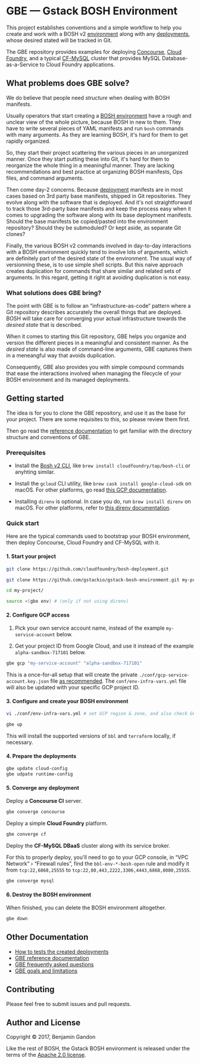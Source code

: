 GBE — Gstack BOSH Environment
=============================

This project establishes conventions and a simple workflow to help you create
and work with a BOSH v2
[environment](./docs/faq.md#what-do-you-mean-by-bosh-environment) along with
any [deployments](./docs/faq.md#how-is-a-bosh-deployment-described), whose
desired stated will be tracked in Git.

The GBE repository provides examples for deploying
[Concourse](https://concourse.ci), [Cloud Foundry](https://cloudfoundry.org),
and a typical [CF-MySQL](https://github.com/cloudfoundry/cf-mysql-release)
cluster that provides MySQL Database-as-a-Service to Cloud Foundry
applications.


[concourse-site]: <https://concourse.ci>
[cf-site]: <https://cloudfoundry.org>
[cf-mysql-repo]: <https://github.com/cloudfoundry/cf-mysql-release>
[osbapi-site]: <https://www.openservicebrokerapi.org>


What problems does GBE solve?
-----------------------------

We do believe that people need *structure* when dealing with BOSH manifests.

Usually operators that start creating a [BOSH environment](./docs/faq.md#what-do-you-mean-by-bosh-environment) have
a rough and unclear view of the whole picture, because BOSH in new to them.
They have to write several pieces of YAML manifests and run `bosh` commands
with many arguments. As they are learning BOSH, it's hard for them to get
rapidly organized.

So, they start their project scattering the various pieces in an unorganized
manner. Once they start putting these into Git, it's hard for them to
reorganize the whole thing in a meaningful manner. They are lacking
recommendations and best practice at organizing BOSH manifests, Ops files, and
command arguments.

Then come day-2 concerns. Because [deployment](./docs/faq.md#how-is-a-bosh-deployment-described) manifests are in
most cases based on 3rd party base manifests, shipped in Git repositories.
They evolve along with the software that is deployed. And it's not
straightforward to track those 3rd-party base manifests and keep the process
easy when it comes to upgrading the software along with its base deployment
manifests. Should the base manifests be copied/pasted into the environment
repository? Should they be submoduled? Or kept aside, as separate Git clones?

Finally, the various BOSH v2 commands involved in day-to-day interactions with
a BOSH environment quickly tend to involve lots of arguments, which are
definitely part of the desired state of the environment. The usual way of
versionning these, is to use simple shell scripts. But this naive approach
creates duplication for commands that share similar and related sets of
arguments. In this regard, getting it right at avoiding duplication is not
easy.

[bosh_env_def]: <./docs/faq.md#what-do-you-mean-by-bosh-environment>
[dosh_depl_def]: <./docs/faq.md#how-is-a-bosh-deployment-described>


### What solutions does GBE bring?

The point with GBE is to follow an “infrastructure-as-code“ pattern where a
Git repository describes accurately the overall things that are deployed. BOSH
will take care for converging your actual infrastructure towards the
*desired state* that is described.

When it comes to starting this Git repository, GBE helps you organize and
version the different pieces in a meaningful and consistent manner. As the
*desired state* is also made of command-line arguments, GBE captures them in a
meneangful way that avoids duplication.

Consequently, GBE also provides you with simple compound commands that ease
the interactions involved when managing the filecycle of your BOSH environment
and its managed deployments.



Getting started
---------------

The idea is for you to clone the GBE repository, and use it as the base for
your project. There are some requisites to this, so please review them first.

Then go read the [reference documentation](./docs/reference.md) to get
familiar with the directory structure and conventions of GBE.


### Prerequisites

- Install the [Bosh v2 CLI](https://github.com/cloudfoundry/bosh-cli), like
  `brew install cloudfoundry/tap/bosh-cli` or anyhting similar.

- Install the `gcloud` CLI utility, like `brew cask install google-cloud-sdk`
  on macOS. For other platforms, go read
  [this GCP documentation](https://cloud.google.com/sdk/downloads).

- Installing `direnv` is optional. In case you do, run `brew install direnv`
  on macOS. For other platforms, refer to
  [this direnv documentation](https://github.com/direnv/direnv#install).

[bosh_cli_v2]: <https://github.com/cloudfoundry/bosh-cli>
[instal_cloud_sdk]: <https://cloud.google.com/sdk/downloads>
[install_direnv]: <https://github.com/direnv/direnv#install>


### Quick start

Here are the typical commands used to bootstrap your BOSH environment, then
deploy Concourse, Cloud Foundry and CF-MySQL with it.


#### 1. Start your project

```bash
git clone https://github.com/cloudfoundry/bosh-deployment.git

git clone https://github.com/gstackio/gstack-bosh-environment.git my-project

cd my-project/

source <(gbe env) # (only if not using direnv)
```

#### 2. Configure GCP access

1. Pick your own service account name, instead of the example
   `my-service-account` below.

2. Get your project ID from Google Cloud, and use it instead of the example
   `alpha-sandbox-717101` below.

```bash
gbe gcp "my-service-account" "alpha-sandbox-717101"
```

This is a once-for-all setup that will create the private
`./conf/gcp-service-account.key.json` file
[as recommended](https://github.com/cloudfoundry/bosh-bootloader/tree/v3.2.6#configure-gcp).
The `conf/env-infra-vars.yml` file will also be updated with your specific GCP
project ID.


#### 3. Configure and create your BOSH environment

```bash
vi ./conf/env-infra-vars.yml # set GCP region & zone, and also check GCP project ID

gbe up
```

This will install the supported versions of `bbl` and `terraform` locally, if
necessary.

#### 4. Prepare the deployments

```bash
gbe update cloud-config
gbe udpate runtime-config
```

#### 5. Converge any deployment

Deploy a **Concourse CI** server.

```bash
gbe converge concourse
```


Deploy a simple **Cloud Foundry** platform.

```bash
gbe converge cf
```


Deploy the **CF-MySQL DBaaS** cluster along with its service broker.

For this to properly deploy, you'll need to go to your GCP console, in “VPC
Network” › “Firewall rules”, find the `bbl-env-*-bosh-open` rule and modify it
from `tcp:22,6868,25555` to
`tcp:22,80,443,2222,3306,4443,6868,8080,25555`.

```bash
gbe converge mysql
```


#### 6. Destroy the BOSH environment

When finished, you can delete the BOSH environment altogether.

```bash
gbe down
```



Other Documentation
-------------------

- [How to tests the created deployments](./docs/deployments-tests.md)
- [GBE reference documentation](./docs/reference.md)
- [GBE frequently asked questions](./docs/faq.md)
- [GBE goals and limitations](./docs/goals-limitations.md)



Contributing
------------

Please feel free to submit issues and pull requests.



Author and License
------------------

Copyright © 2017, Benjamin Gandon

Like the rest of BOSH, the Gstack BOSH environment is released under the terms
of the [Apache 2.0 license](http://www.apache.org/licenses/LICENSE-2.0).

<!--
# Local Variables:
# indent-tabs-mode: nil
# End:
-->
